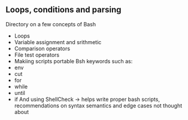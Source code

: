 ## Loops, conditions and parsing
Directory on a few concepts of Bash
* Loops
* Variable assignment and srithmetic
* Comparison operators
* File test operators
* Makiing scripts portable
Bsh keywords such as:
* env
* cut
* for
* while
* until
* if
And using ShellCheck -> helps write proper bash scripts, recommendations on syntax
semantics and edge cases not thought about
